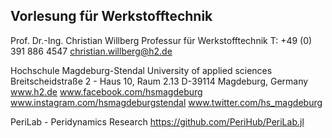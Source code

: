 ## Vorlesung für Werkstofftechnik
Prof. Dr.-Ing. Christian Willberg
Professur für Werkstofftechnik
T: +49 (0) 391 886 4547
 christian.willberg@h2.de
 
Hochschule Magdeburg-Stendal
University of applied sciences
Breitscheidstraße 2 - Haus 10, Raum 2.13
D-39114 Magdeburg, Germany
www.h2.de
www.facebook.com/hsmagdeburg
www.instagram.com/hsmagdeburgstendal
www.twitter.com/hs_magdeburg

PeriLab - Peridynamics Research 
https://github.com/PeriHub/PeriLab.jl


